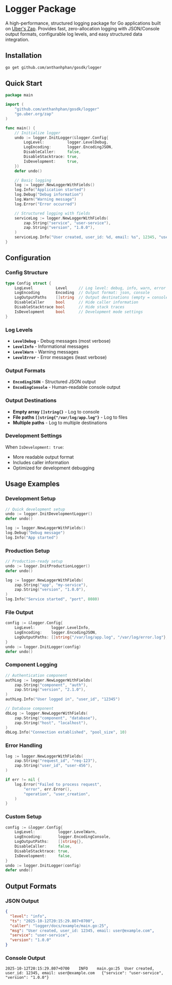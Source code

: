 # Logger Package

A high-performance, structured logging package for Go applications built on [Uber's Zap](https://github.com/uber-go/zap). Provides fast, zero-allocation logging with JSON/Console output formats, configurable log levels, and easy structured data integration.

## Installation

```bash
go get github.com/anthanhphan/gosdk/logger
```

## Quick Start

```go
package main

import (
	"github.com/anthanhphan/gosdk/logger"
	"go.uber.org/zap"
)

func main() {
	// Initialize logger
	undo := logger.InitLogger(&logger.Config{
		LogLevel:          logger.LevelDebug,
		LogEncoding:       logger.EncodingJSON,
		DisableCaller:     false,
		DisableStacktrace: true,
		IsDevelopment:     true,
	})
	defer undo()

	// Basic logging
	log := logger.NewLoggerWithFields()
	log.Info("Application started")
	log.Debug("Debug information")
	log.Warn("Warning message")
	log.Error("Error occurred")

	// Structured logging with fields
	serviceLog := logger.NewLoggerWithFields(
		zap.String("service", "user-service"),
		zap.String("version", "1.0.0"),
	)
	serviceLog.Info("User created, user_id: %d, email: %s", 12345, "user@example.com")
}
```

## Configuration

### Config Structure

```go
type Config struct {
	LogLevel          Level     // Log level: debug, info, warn, error
	LogEncoding       Encoding  // Output format: json, console
	LogOutputPaths    []string  // Output destinations (empty = console)
	DisableCaller     bool      // Hide caller information
	DisableStacktrace bool      // Hide stack traces
	IsDevelopment     bool      // Development mode settings
}
```

### Log Levels

- **`LevelDebug`** - Debug messages (most verbose)
- **`LevelInfo`** - Informational messages
- **`LevelWarn`** - Warning messages
- **`LevelError`** - Error messages (least verbose)

### Output Formats

- **`EncodingJSON`** - Structured JSON output
- **`EncodingConsole`** - Human-readable console output

### Output Destinations

- **Empty array `[]string{}`** - Log to console
- **File paths `[]string{"/var/log/app.log"}`** - Log to files
- **Multiple paths** - Log to multiple destinations

### Development Settings

When `IsDevelopment: true`:

- More readable output format
- Includes caller information
- Optimized for development debugging

## Usage Examples

### Development Setup

```go
// Quick development setup
undo := logger.InitDevelopmentLogger()
defer undo()

log := logger.NewLoggerWithFields()
log.Debug("Debug message")
log.Info("App started")
```

### Production Setup

```go
// Production-ready setup
undo := logger.InitProductionLogger()
defer undo()

log := logger.NewLoggerWithFields(
	zap.String("app", "my-service"),
	zap.String("version", "1.0.0"),
)
log.Info("Service started", "port", 8080)
```

### File Output

```go
config := &logger.Config{
	LogLevel:       logger.LevelInfo,
	LogEncoding:    logger.EncodingJSON,
	LogOutputPaths: []string{"/var/log/app.log", "/var/log/error.log"},
}
undo := logger.InitLogger(config)
defer undo()
```

### Component Logging

```go
// Authentication component
authLog := logger.NewLoggerWithFields(
	zap.String("component", "auth"),
	zap.String("version", "2.1.0"),
)
authLog.Info("User logged in", "user_id", "12345")

// Database component
dbLog := logger.NewLoggerWithFields(
	zap.String("component", "database"),
	zap.String("host", "localhost"),
)
dbLog.Info("Connection established", "pool_size", 10)
```

### Error Handling

```go
log := logger.NewLoggerWithFields(
	zap.String("request_id", "req-123"),
	zap.String("user_id", "user-456"),
)

if err != nil {
	log.Error("Failed to process request",
		"error", err.Error(),
		"operation", "user_creation",
	)
}
```

### Custom Setup

```go
config := &logger.Config{
	LogLevel:          logger.LevelWarn,
	LogEncoding:       logger.EncodingConsole,
	LogOutputPaths:    []string{},
	DisableCaller:     false,
	DisableStacktrace: true,
	IsDevelopment:     false,
}
undo := logger.InitLogger(config)
defer undo()
```

## Output Formats

### JSON Output

```json
{
  "level": "info",
  "ts": "2025-10-12T20:15:29.807+0700",
  "caller": "logger/docs/example/main.go:25",
  "msg": "User created, user_id: 12345, email: user@example.com",
  "service": "user-service",
  "version": "1.0.0"
}
```

### Console Output

```
2025-10-12T20:15:29.807+0700	INFO	main.go:25	User created, user_id: 12345, email: user@example.com	{"service": "user-service", "version": "1.0.0"}
```

